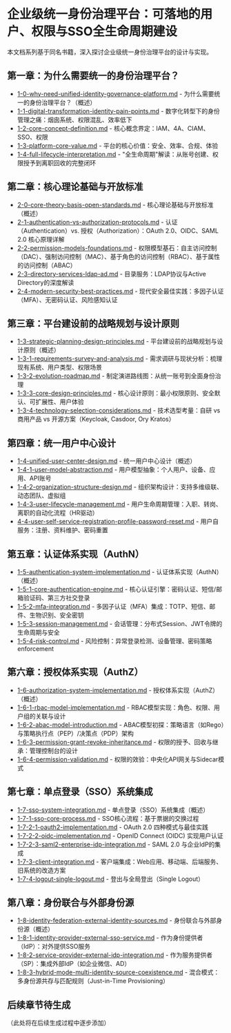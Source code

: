 # 企业级统一身份治理平台：可落地的用户、权限与SSO全生命周期建设

本文档系列基于同名书籍，深入探讨企业级统一身份治理平台的设计与实现。

## 第一章：为什么需要统一的身份治理平台？

- [1-0-why-need-unified-identity-governance-platform.md](1-0-why-need-unified-identity-governance-platform.md) - 为什么需要统一的身份治理平台？（概述）
- [1-1-digital-transformation-identity-pain-points.md](1-1-digital-transformation-identity-pain-points.md) - 数字化转型下的身份管理之痛：烟囱系统、权限混乱、效率低下
- [1-2-core-concept-definition.md](1-2-core-concept-definition.md) - 核心概念界定：IAM、4A、CIAM、SSO、权限
- [1-3-platform-core-value.md](1-3-platform-core-value.md) - 平台的核心价值：安全、效率、合规、体验
- [1-4-full-lifecycle-interpretation.md](1-4-full-lifecycle-interpretation.md) - "全生命周期"解读：从账号创建、权限授予到离职回收的完整闭环

## 第二章：核心理论基础与开放标准

- [2-0-core-theory-basis-open-standards.md](2-0-core-theory-basis-open-standards.md) - 核心理论基础与开放标准（概述）
- [2-1-authentication-vs-authorization-protocols.md](2-1-authentication-vs-authorization-protocols.md) - 认证（Authentication）vs. 授权（Authorization）：OAuth 2.0、OIDC、SAML 2.0 核心原理详解
- [2-2-permission-models-foundations.md](2-2-permission-models-foundations.md) - 权限模型基石：自主访问控制（DAC）、强制访问控制（MAC）、基于角色的访问控制（RBAC）、基于属性的访问控制（ABAC）
- [2-3-directory-services-ldap-ad.md](2-3-directory-services-ldap-ad.md) - 目录服务：LDAP协议与Active Directory的深度解读
- [2-4-modern-security-best-practices.md](2-4-modern-security-best-practices.md) - 现代安全最佳实践：多因子认证（MFA）、无密码认证、风险感知认证

## 第三章：平台建设前的战略规划与设计原则

- [1-3-strategic-planning-design-principles.md](1-3-strategic-planning-design-principles.md) - 平台建设前的战略规划与设计原则（概述）
- [1-3-1-requirements-survey-and-analysis.md](1-3-1-requirements-survey-and-analysis.md) - 需求调研与现状分析：梳理现有系统、用户类型、权限场景
- [1-3-2-evolution-roadmap.md](1-3-2-evolution-roadmap.md) - 制定演进路线图：从统一账号到全面身份治理
- [1-3-3-core-design-principles.md](1-3-3-core-design-principles.md) - 核心设计原则：最小权限原则、安全默认、可扩展性、用户体验
- [1-3-4-technology-selection-considerations.md](1-3-4-technology-selection-considerations.md) - 技术选型考量：自研 vs 商用产品 vs 开源方案（Keycloak, Casdoor, Ory Kratos）

## 第四章：统一用户中心设计

- [1-4-unified-user-center-design.md](1-4-unified-user-center-design.md) - 统一用户中心设计（概述）
- [1-4-1-user-model-abstraction.md](1-4-1-user-model-abstraction.md) - 用户模型抽象：个人用户、设备、应用、API账号
- [1-4-2-organization-structure-design.md](1-4-2-organization-structure-design.md) - 组织架构设计：支持多维级联、动态团队、虚拟组
- [1-4-3-user-lifecycle-management.md](1-4-3-user-lifecycle-management.md) - 用户生命周期管理：入职、转岗、离职的自动化流程（HR驱动）
- [4-4-user-self-service-registration-profile-password-reset.md](4-4-user-self-service-registration-profile-password-reset.md) - 用户自服务：注册、资料维护、密码重置

## 第五章：认证体系实现（AuthN）

- [1-5-authentication-system-implementation.md](1-5-authentication-system-implementation.md) - 认证体系实现（AuthN）（概述）
- [1-5-1-core-authentication-engine.md](1-5-1-core-authentication-engine.md) - 核心认证引擎：密码认证、短信/邮箱验证码、第三方社交登录
- [1-5-2-mfa-integration.md](1-5-2-mfa-integration.md) - 多因子认证（MFA）集成：TOTP、短信、邮件、生物识别、安全密钥
- [1-5-3-session-management.md](1-5-3-session-management.md) - 会话管理：分布式Session、JWT令牌的生命周期与安全
- [1-5-4-risk-control.md](1-5-4-risk-control.md) - 风险控制：异常登录检测、设备管理、密码策略 enforcement

## 第六章：授权体系实现（AuthZ）

- [1-6-authorization-system-implementation.md](1-6-authorization-system-implementation.md) - 授权体系实现（AuthZ）（概述）
- [1-6-1-rbac-model-implementation.md](1-6-1-rbac-model-implementation.md) - RBAC模型实现：角色、权限、用户组的关联与设计
- [1-6-2-abac-model-introduction.md](1-6-2-abac-model-introduction.md) - ABAC模型初探：策略语言（如Rego）与策略执行点（PEP）/决策点（PDP）架构
- [1-6-3-permission-grant-revoke-inheritance.md](1-6-3-permission-grant-revoke-inheritance.md) - 权限的授予、回收与继承：管理控制台的设计
- [1-6-4-permission-validation.md](1-6-4-permission-validation.md) - 权限的效验：中央化API网关与Sidecar模式

## 第七章：单点登录（SSO）系统集成

- [1-7-sso-system-integration.md](1-7-sso-system-integration.md) - 单点登录（SSO）系统集成（概述）
- [1-7-1-sso-core-process.md](1-7-1-sso-core-process.md) - SSO核心流程：基于票据的交换过程
- [1-7-2-1-oauth2-implementation.md](1-7-2-1-oauth2-implementation.md) - OAuth 2.0 四种模式与最佳实践
- [1-7-2-2-oidc-implementation.md](1-7-2-2-oidc-implementation.md) - OpenID Connect (OIDC) 实现用户认证
- [1-7-2-3-saml2-enterprise-idp-integration.md](1-7-2-3-saml2-enterprise-idp-integration.md) - SAML 2.0 与企业IdP的集成
- [1-7-3-client-integration.md](1-7-3-client-integration.md) - 客户端集成：Web应用、移动端、后端服务、旧系统的改造方案
- [1-7-4-logout-single-logout.md](1-7-4-logout-single-logout.md) - 登出与全局登出（Single Logout）

## 第八章：身份联合与外部身份源

- [1-8-identity-federation-external-identity-sources.md](1-8-identity-federation-external-identity-sources.md) - 身份联合与外部身份源（概述）
- [1-8-1-identity-provider-external-sso-service.md](1-8-1-identity-provider-external-sso-service.md) - 作为身份提供者（IdP）：对外提供SSO服务
- [1-8-2-service-provider-external-idp-integration.md](1-8-2-service-provider-external-idp-integration.md) - 作为服务提供者（SP）：集成外部IdP（如企业微信、AD）
- [1-8-3-hybrid-mode-multi-identity-source-coexistence.md](1-8-3-hybrid-mode-multi-identity-source-coexistence.md) - 混合模式：多身份源共存与匹配规则（Just-in-Time Provisioning）

## 后续章节待生成

（此处将在后续生成过程中逐步添加）